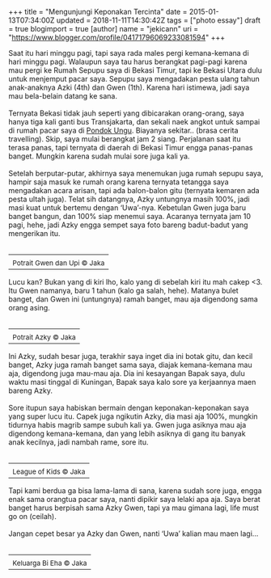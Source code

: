 +++
title = "Mengunjungi Keponakan Tercinta"
date = 2015-01-13T07:34:00Z
updated = 2018-11-11T14:30:42Z
tags = ["photo essay"]
draft = true
blogimport = true 
[author]
	name = "jekicann"
	uri = "https://www.blogger.com/profile/04171796069233081594"
+++

Saat itu hari minggu pagi, tapi saya rada males pergi kemana-kemana di hari minggu pagi. Walaupun saya tau harus berangkat pagi-pagi karena mau pergi ke Rumah Sepupu saya di Bekasi Timur, tapi ke Bekasi Utara dulu untuk menjemput pacar saya. Sepupu saya mengadakan pesta ulang tahun anak-anaknya Azki (4th) dan Gwen (1th). Karena hari istimewa, jadi saya mau bela-belain datang ke sana.<br /><br />Ternyata Bekasi tidak jauh seperti yang dibicarakan orang-orang, saya hanya tiga kali ganti bus Transjakarta, dan sekali naek angkot untuk sampai di rumah pacar saya di <a href="http://wikimapia.org/13719136/Pondok-Ungu-Permai" target="_blank">Pondok Ungu</a>. Biayanya sekitar.. (brasa cerita travelling). Skip, saya mulai berangkat jam 2 siang. Perjalanan saat itu terasa panas, tapi ternyata di daerah di Bekasi Timur engga panas-panas banget. Mungkin karena sudah mulai sore juga kali ya.<br /><br />Setelah berputar-putar, akhirnya saya menemukan juga rumah sepupu saya, hampir saja masuk ke rumah orang karena ternyata tetangga saya mengadakan acara arisan, tapi ada balon-balon gitu (ternyata kemaren ada pesta ultah juga). Telat sih datangnya, Azky untungnya masih 100%, jadi masi kuat untuk bertemu dengan ‘Uwa’-nya. Kebetulan Gwen juga baru banget bangun, dan 100% siap menemui saya. Acaranya ternyata jam 10 pagi, hehe, jadi Azky engga sempet saya foto bareng badut-badut yang mengerikan itu.<br /><br /><table align="center" cellpadding="0" cellspacing="0" class="tr-caption-container" style="margin-left: auto; margin-right: auto; text-align: center;"><tbody><tr><td style="text-align: center;"><img alt="" src="https://farm9.staticflickr.com/8640/16234040886_bed44af988_b_d.jpg" style="margin-left: auto; margin-right: auto;" /></td></tr><tr><td class="tr-caption" style="text-align: center;"><span style="font-size: 13.3333330154419px; text-align: start;">Potrait Gwen dan Upi © Jaka</span></td></tr></tbody></table>Lucu kan? Bukan yang di kiri lho, kalo yang di sebelah kiri itu mah cakep &lt;3. Itu Gwen namanya, baru 1 tahun (kalo ga salah, hehe). Matanya bulet banget, dan Gwen ini (untungnya) ramah banget, mau aja digendong sama orang asing.<br /><br /><table align="center" cellpadding="0" cellspacing="0" class="tr-caption-container" style="margin-left: auto; margin-right: auto; text-align: center;"><tbody><tr><td style="text-align: center;"><img alt="" src="https://farm9.staticflickr.com/8584/16072419118_8a987b5884_b_d.jpg" style="margin-left: auto; margin-right: auto;" /></td></tr><tr><td class="tr-caption" style="text-align: center;"><span style="font-size: 13.3333330154419px; text-align: start;">Potrait Azky&nbsp;</span><span style="font-size: 13.3333px;">© Jaka</span></td></tr></tbody></table>Ini Azky, sudah besar juga, terakhir saya inget dia ini botak gitu, dan kecil banget, Azky juga ramah banget sama saya, diajak kemana-kemana mau aja, digendong juga mau-mau aja. Dia ini kesayangan Bapak saya, dulu waktu masi tinggal di Kuningan, Bapak saya kalo sore ya kerjaannya maen bareng Azky.<br /><br />Sore itupun saya habiskan bermain dengan keponakan-keponakan saya yang super lucu itu. Capek juga ngikutin Azky, dia masi aja 100%, mungkin tidurnya habis magrib sampe subuh kali ya. Gwen juga asiknya mau aja digendong kemana-kemana, dan yang lebih asiknya di gang itu banyak anak kecilnya, jadi nambah rame, sore itu.<br /><br /><table align="center" cellpadding="0" cellspacing="0" class="tr-caption-container" style="margin-left: auto; margin-right: auto; text-align: center;"><tbody><tr><td style="text-align: center;"><img alt="" src="https://farm8.staticflickr.com/7581/16074098947_674523a0b6_b_d.jpg" style="margin-left: auto; margin-right: auto;" /></td></tr><tr><td class="tr-caption" style="text-align: center;"><span style="font-size: 13.3333330154419px; text-align: start;">League of Kids&nbsp;</span><span style="font-size: 13.3333px;">© Jaka</span></td></tr></tbody></table>Tapi kami berdua ga bisa lama-lama di sana, karena sudah sore juga, engga enak sama orangtua pacar saya, nanti dipikir saya lelaki apa aja. Saya berat banget harus berpisah sama Azky Gwen, tapi ya mau gimana lagi, life must go on (ceilah).<br /><br />Jangan cepet besar ya Azky dan Gwen, nanti ‘Uwa’ kalian mau maen lagi…<br /><br /><table align="center" cellpadding="0" cellspacing="0" class="tr-caption-container" style="margin-left: auto; margin-right: auto; text-align: center;"><tbody><tr><td style="text-align: center;"><img alt="" src="https://farm8.staticflickr.com/7498/15640050553_54897a1d92_b_d.jpg" style="margin-left: auto; margin-right: auto;" /></td></tr><tr><td class="tr-caption" style="text-align: center;"><span style="font-size: 13.3333330154419px; text-align: start;">Keluarga Bi Eha&nbsp;</span><span style="font-size: 13.3333px;">© Jaka</span></td></tr></tbody></table>
